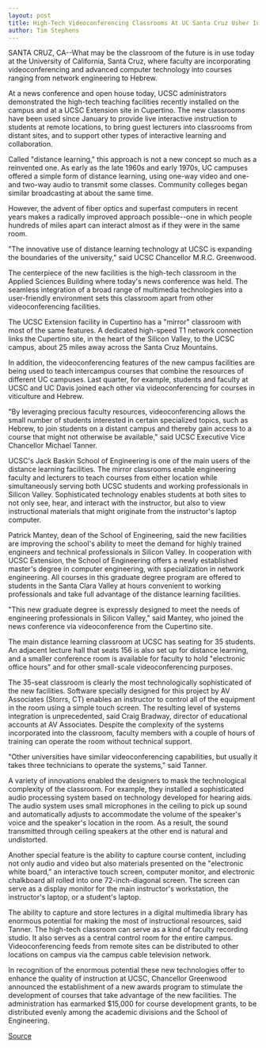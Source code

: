 ```yaml
---
layout: post
title: High-Tech Videoconferencing Classrooms At UC Santa Cruz Usher In New Era Of Distance Learning
author: Tim Stephens
---
```


SANTA CRUZ, CA--What may be the classroom of the future is in use today at the University of California, Santa Cruz, where faculty are incorporating videoconferencing and advanced computer technology into courses ranging from network engineering to Hebrew.

At a news conference and open house today, UCSC administrators demonstrated the high-tech teaching facilities recently installed on the campus and at a UCSC Extension site in Cupertino. The new classrooms have been used since January to provide live interactive instruction to students at remote locations, to bring guest lecturers into classrooms from distant sites, and to support other types of interactive learning and collaboration.

Called "distance learning," this approach is not a new concept so much as a reinvented one. As early as the late 1960s and early 1970s, UC campuses offered a simple form of distance learning, using one-way video and one- and two-way audio to transmit some classes. Community colleges began similar broadcasting at about the same time.

However, the advent of fiber optics and superfast computers in recent years makes a radically improved approach possible--one in which people hundreds of miles apart can interact almost as if they were in the same room.

"The innovative use of distance learning technology at UCSC is expanding the boundaries of the university," said UCSC Chancellor M.R.C. Greenwood.

The centerpiece of the new facilities is the high-tech classroom in the Applied Sciences Building where today's news conference was held. The seamless integration of a broad range of multimedia technologies into a user-friendly environment sets this classroom apart from other videoconferencing facilities.

The UCSC Extension facility in Cupertino has a "mirror" classroom with most of the same features. A dedicated high-speed T1 network connection links the Cupertino site, in the heart of the Silicon Valley, to the UCSC campus, about 25 miles away across the Santa Cruz Mountains.

In addition, the videoconferencing features of the new campus facilities are being used to teach intercampus courses that combine the resources of different UC campuses. Last quarter, for example, students and faculty at UCSC and UC Davis joined each other via videoconferencing for courses in viticulture and Hebrew.

"By leveraging precious faculty resources, videoconferencing allows the small number of students interested in certain specialized topics, such as Hebrew, to join students on a distant campus and thereby gain access to a course that might not otherwise be available," said UCSC Executive Vice Chancellor Michael Tanner.

UCSC's Jack Baskin School of Engineering is one of the main users of the distance learning facilities. The mirror classrooms enable engineering faculty and lecturers to teach courses from either location while simultaneously serving both UCSC students and working professionals in Silicon Valley. Sophisticated technology enables students at both sites to not only see, hear, and interact with the instructor, but also to view instructional materials that might originate from the instructor's laptop computer.

Patrick Mantey, dean of the School of Engineering, said the new facilities are improving the school's ability to meet the demand for highly trained engineers and technical professionals in Silicon Valley. In cooperation with UCSC Extension, the School of Engineering offers a newly established master's degree in computer engineering, with specialization in network engineering. All courses in this graduate degree program are offered to students in the Santa Clara Valley at hours convenient to working professionals and take full advantage of the distance learning facilities.

"This new graduate degree is expressly designed to meet the needs of engineering professionals in Silicon Valley," said Mantey, who joined the news conference via videoconference from the Cupertino site.

The main distance learning classroom at UCSC has seating for 35 students. An adjacent lecture hall that seats 156 is also set up for distance learning, and a smaller conference room is available for faculty to hold "electronic office hours" and for other small-scale videoconferencing purposes.

The 35-seat classroom is clearly the most technologically sophisticated of the new facilities. Software specially designed for this project by AV Associates (Storrs, CT) enables an instructor to control all of the equipment in the room using a simple touch screen. The resulting level of systems integration is unprecedented, said Craig Bradway, director of educational accounts at AV Associates. Despite the complexity of the systems incorporated into the classroom, faculty members with a couple of hours of training can operate the room without technical support.

"Other universities have similar videoconferencing capabilities, but usually it takes three technicians to operate the systems," said Tanner.

A variety of innovations enabled the designers to mask the technological complexity of the classroom. For example, they installed a sophisticated audio processing system based on technology developed for hearing aids. The audio system uses small microphones in the ceiling to pick up sound and automatically adjusts to accommodate the volume of the speaker's voice and the speaker's location in the room. As a result, the sound transmitted through ceiling speakers at the other end is natural and undistorted.

Another special feature is the ability to capture course content, including not only audio and video but also materials presented on the "electronic white board," an interactive touch screen, computer monitor, and electronic chalkboard all rolled into one 72-inch-diagonal screen. The screen can serve as a display monitor for the main instructor's workstation, the instructor's laptop, or a student's laptop.

The ability to capture and store lectures in a digital multimedia library has enormous potential for making the most of instructional resources, said Tanner. The high-tech classroom can serve as a kind of faculty recording studio. It also serves as a central control room for the entire campus. Videoconferencing feeds from remote sites can be distributed to other locations on campus via the campus cable television network.

In recognition of the enormous potential these new technologies offer to enhance the quality of instruction at UCSC, Chancellor Greenwood announced the establishment of a new awards program to stimulate the development of courses that take advantage of the new facilities. The administration has earmarked $15,000 for course development grants, to be distributed evenly among the academic divisions and the School of Engineering.

[Source](http://www1.ucsc.edu/news_events/press_releases/archive/97-98/05-98/051198-High-tech_videoconf.html "Permalink to 051198-High-tech_videoconf")
